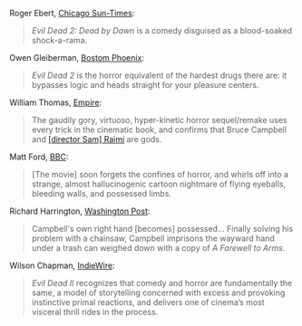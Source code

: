 <!-- Evil Dead 2 -->

Roger Ebert, [Chicago Sun-Times](https://www.rogerebert.com/reviews/evil-dead-2-dead-by-dawn-1987):

> *Evil Dead 2: Dead by Dawn* is a comedy disguised as a blood-soaked shock-a-rama.

Owen Gleiberman, [Bostom Phoenix](https://archive.org/details/sim_boston-phoenix_april-17-23-1987_16_16/page/n65/mode/2up):

> *Evil Dead 2* is the horror equivalent of the hardest drugs there are: it bypasses logic and heads straight for your pleasure centers.

William Thomas, [Empire](https://www.empireonline.com/movies/reviews/evil-dead-ii-review/):

> The gaudily gory, virtuoso, hyper-kinetic horror sequel/remake uses every trick in the cinematic book, and confirms that Bruce Campbell and [[director Sam] Raimi](/people/7623) are gods.

Matt Ford, [BBC](https://www.bbc.co.uk/films/2001/02/05/evil_dead_2_1987_review.shtml):

> [The movie] soon forgets the confines of horror, and whirls off into a strange, almost hallucinogenic cartoon nightmare of flying eyeballs, bleeding walls, and possessed limbs.

Richard Harrington, [Washington Post](https://www.washingtonpost.com/wp-srv/style/longterm/movies/videos/evildead2deadbydawnnrharrington_a0aa40.htm):

> Campbell's own right hand [becomes] possessed... Finally solving his problem with a chainsaw, Campbell imprisons the wayward hand under a trash can weighed down with a copy of *A Farewell to Arms*.

Wilson Chapman, [IndieWire](https://www.indiewire.com/features/best-of/best-horror-films-all-time-1235041390/):

> *Evil Dead II* recognizes that comedy and horror are fundamentally the same, a model of storytelling concerned with excess and provoking instinctive primal reactions, and delivers one of cinema’s most visceral thrill rides in the process.